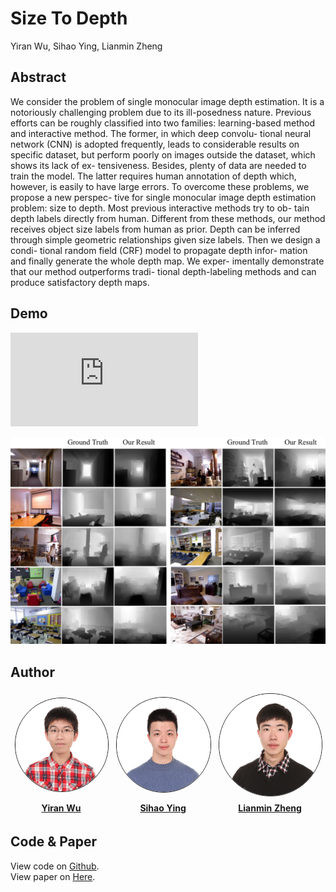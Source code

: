 # Size To Depth
Yiran Wu, Sihao Ying, Lianmin Zheng

## Abstract

We consider the problem of single monocular image
depth estimation. It is a notoriously challenging problem
due to its ill-posedness nature. Previous efforts can be
roughly classified into two families: learning-based method
and interactive method. The former, in which deep convolu-
tional neural network (CNN) is adopted frequently, leads to
considerable results on specific dataset, but perform poorly
on images outside the dataset, which shows its lack of ex-
tensiveness. Besides, plenty of data are needed to train
the model. The latter requires human annotation of depth
which, however, is easily to have large errors.
To overcome these problems, we propose a new perspec-
tive for single monocular image depth estimation problem:
size to depth. Most previous interactive methods try to ob-
tain depth labels directly from human. Different from these
methods, our method receives object size labels from human
as prior. Depth can be inferred through simple geometric
relationships given size labels. Then we design a condi-
tional random field (CRF) model to propagate depth infor-
mation and finally generate the whole depth map. We exper-
imentally demonstrate that our method outperforms tradi-
tional depth-labeling methods and can produce satisfactory
depth maps.

## Demo
<iframe src="https://www.youtube.com/embed/jliea54nNFM" frameborder="0" allow="autoplay; encrypted-media" allowfullscreen></iframe>

![demo](res/demo.png)

## Author
<table style="width:100%" align="center" border="0">
  <tr style="border-style:hidden">
     <th style="border-style:hidden"><img src="./res/wyr.jpg" style="border-radius:50%;border-style: solid;border-width: thin;"></th>
     <th style="border-style:hidden"><img src="./res/ysh.jpg" style="border-radius:50%;border-style: solid;border-width: thin;"></th> 
     <th style="border-style:hidden"><img src="./res/zlm.jpg" style="border-radius:50%;border-style: solid;border-width: thin;"></th>
  </tr>
  <tr style="border-style:hidden">
     <th style="border-style:hidden"> <a href="https://github.com/Yiranwu">Yiran Wu</a></th>
     <th style="border-style:hidden"> <a href="https://github.com/yingsihao">Sihao Ying</a></th>
     <th style="border-style:hidden"> <a href="https://github.com/merrymercy">Lianmin Zheng</a></th>
  </tr>
</table>

## Code & Paper
View code on [Github](https://github.com/Yiranwu/Size2Depth).  
View paper on [Here](https://raw.githubusercontent.com/Yiranwu/Size2Depth/master/res/paper.pdf).  
